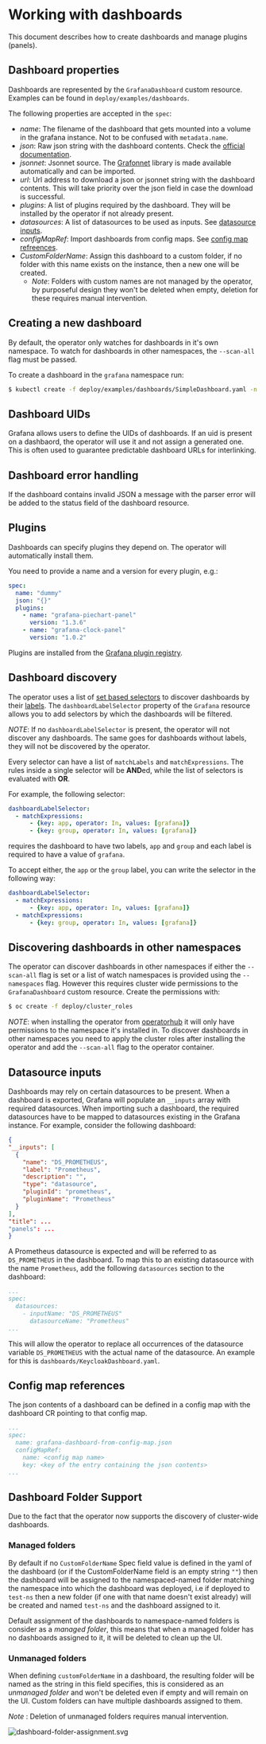 # Working with dashboards

This document describes how to create dashboards and manage plugins (panels).

## Dashboard properties

Dashboards are represented by the `GrafanaDashboard` custom resource. Examples can be found in `deploy/examples/dashboards`.

The following properties are accepted in the `spec`:

* *name*: The filename of the dashboard that gets mounted into a volume in the grafana instance. Not to be confused with `metadata.name`.
* *json*: Raw json string with the dashboard contents. Check the [official documentation](https://grafana.com/docs/reference/dashboard/#dashboard-json).
* *jsonnet*: Jsonnet source. The [Grafonnet](https://grafana.github.io/grafonnet-lib/) library is made available automatically and can be imported.
* *url*: Url address to download a json or jsonnet string with the dashboard contents. This will take priority over the json field in case the download is successful.
* *plugins*: A list of plugins required by the dashboard. They will be installed by the operator if not already present.
* *datasources*: A list of datasources to be used as inputs. See [datasource inputs](#datasource-inputs).
* *configMapRef*: Import dashboards from config maps. See [config map refreences](#config-map-references).
* *CustomFolderName*: Assign this dashboard to a custom folder, if no folder with this name exists on the instance, then a new one will be created. 
  * _Note_: Folders with custom names are not managed by the operator, by purposeful design they won't be deleted when empty, deletion for these requires manual intervention.

## Creating a new dashboard

By default, the operator only watches for dashboards in it's own namespace. To watch for dashboards in other namespaces, the `--scan-all` flag must be passed.

To create a dashboard in the `grafana` namespace run:

```sh
$ kubectl create -f deploy/examples/dashboards/SimpleDashboard.yaml -n grafana
```

## Dashboard UIDs

Grafana allows users to define the UIDs of dashboards. If an uid is present on a dashbaord, the operator will use it and not assign a generated one. This is often used to guarantee predictable dashboard URLs for interlinking.

## Dashboard error handling

If the dashboard contains invalid JSON a message with the parser error will be added to the status field of the dashboard resource.

## Plugins

Dashboards can specify plugins they depend on. The operator will automatically install them.

You need to provide a name and a version for every plugin, e.g.:

```yaml
spec:
  name: "dummy"
  json: "{}"
  plugins:
    - name: "grafana-piechart-panel"
      version: "1.3.6"
    - name: "grafana-clock-panel"
      version: "1.0.2"
```

Plugins are installed from the [Grafana plugin registry](https://grafana.com/plugins).

## Dashboard discovery

The operator uses a list of [set based selectors](https://kubernetes.io/docs/concepts/overview/working-with-objects/labels/#resources-that-support-set-based-requirements) to discover dashboards by their [labels](https://kubernetes.io/docs/concepts/overview/working-with-objects/labels/). The `dashboardLabelSelector` property of the `Grafana` resource allows you to add selectors by which the dashboards will be filtered.

*NOTE*: If no `dashboardLabelSelector` is present, the operator will not discover any dashboards. The same goes for dashboards without labels, they will not be discovered by the operator. 

Every selector can have a list of `matchLabels` and `matchExpressions`. The rules inside a single selector will be **AND**ed, while the list of selectors is evaluated with **OR**. 

For example, the following selector:

```yaml
dashboardLabelSelector:
  - matchExpressions:
      - {key: app, operator: In, values: [grafana]}
      - {key: group, operator: In, values: [grafana]}
```

requires the dashboard to have two labels, `app` and `group` and each label is required to have a value of `grafana`.

To accept either, the `app` or the `group` label, you can write the selector in the following way:

```yaml
dashboardLabelSelector:
  - matchExpressions:
      - {key: app, operator: In, values: [grafana]}
  - matchExpressions:
      - {key: group, operator: In, values: [grafana]}          
```

## Discovering dashboards in other namespaces

The operator can discover dashboards in other namespaces if either the `--scan-all` flag is set or a list of watch namespaces is provided using the `--namespaces` flag. However this requires cluster wide permissions to the `GrafanaDashboard` custom resource. Create the permissions with:
```sh
$ oc create -f deploy/cluster_roles
```

*NOTE*: when installing the operator from [operatorhub](https://operatorhub.io/) it will only have permissions to the namespace it's installed in. To discover dashboards in other namespaces you need to apply the cluster roles after installing the operator and add the `--scan-all` flag to the operator container.

## Datasource inputs

Dashboards may rely on certain datasources to be present. When a dashboard is exported, Grafana will populate an `__inputs` array with required datasources. When importing such a dashboard, the required datasources have to be mapped to datasources existing in the Grafana instance. For example, consider the following dashboard:

```json
{
"__inputs": [
  {
    "name": "DS_PROMETHEUS",
    "label": "Prometheus",
    "description": "",
    "type": "datasource",
    "pluginId": "prometheus",
    "pluginName": "Prometheus"
  }
],
"title": ...
"panels": ...
}
```

A Prometheus datasource is expected and will be referred to as `DS_PROMETHEUS` in the dashboard. To map this to an existing datasource with the name `Prometheus`, add the following `datasources` section to the dashboard:

```yaml
...
spec:
  datasources:
    - inputName: "DS_PROMETHEUS"
      datasourceName: "Prometheus"
...
```

This will allow the operator to replace all occurrences of the datasource variable `DS_PROMETHEUS` with the actual name of the datasource. An example for this is `dashboards/KeycloakDashboard.yaml`. 

## Config map references

The json contents of a dashboard can be defined in a config map with the dashboard CR pointing to that config map.

```yaml
...
spec:
  name: grafana-dashboard-from-config-map.json
  configMapRef:
    name: <config map name>
    key: <key of the entry containing the json contents>
...
```
## Dashboard Folder Support
Due to the fact that the operator now supports the discovery of cluster-wide dashboards. 


### Managed folders
By default if no `CustomFolderName` Spec field value is defined in the yaml of the dashboard (or if the CustomFolderName field is an empty string `""`) then the dashboard will be assigned 
to the namespaced-named folder matching the namespace into which the dashboard was deployed, i.e if deployed to `test-ns` then a new folder (if one with that name doesn't exist already) will be created and named `test-ns` and
the dashboard assigned to it.

Default assignment of the dashboards to namespace-named folders is consider as a _managed folder_, this means that when a managed folder has no dashboards assigned to it, it will be deleted to clean up the UI.

### Unmanaged folders
When defining `customFolderName` in a dashboard, the resulting folder will be named as the string in this field specifies, this is considered as an _unmanaged folder_ and won't be deleted even if empty and will remain
on the UI. 
Custom folders can have multiple dashboards assigned to them.

_Note_ : Deletion of unmanaged folders requires manual intervention.

![dashboard-folder-assignment.svg](./resources/dashboard-folder-assignment.svg)


 